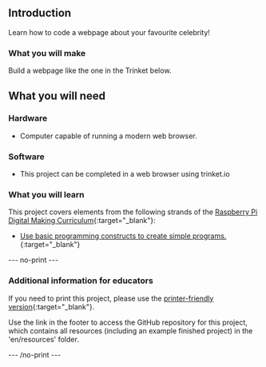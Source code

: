 ## Introduction

Learn how to code a webpage about your favourite celebrity!

### What you will make

Build a webpage like the one in the Trinket below.

## What you will need

### Hardware

+ Computer capable of running a modern web browser.

### Software

+ This project can be completed in a web browser using trinket.io

### What you will learn

This project covers elements from the following strands of the [Raspberry Pi Digital Making Curriculum](http://rpf.io/curriculum){:target="_blank"}:

+ [Use basic programming constructs to create simple programs.](https://www.raspberrypi.org/curriculum/programming/creator){:target="_blank"}

--- no-print ---

### Additional information for educators

If you need to print this project, please use the [printer-friendly version](https://projects.raspberrypi.org/en/projects/project-name/print){:target="_blank"}.

Use the link in the footer to access the GitHub repository for this project, which contains all resources (including an example finished project) in the 'en/resources' folder.

--- /no-print ---